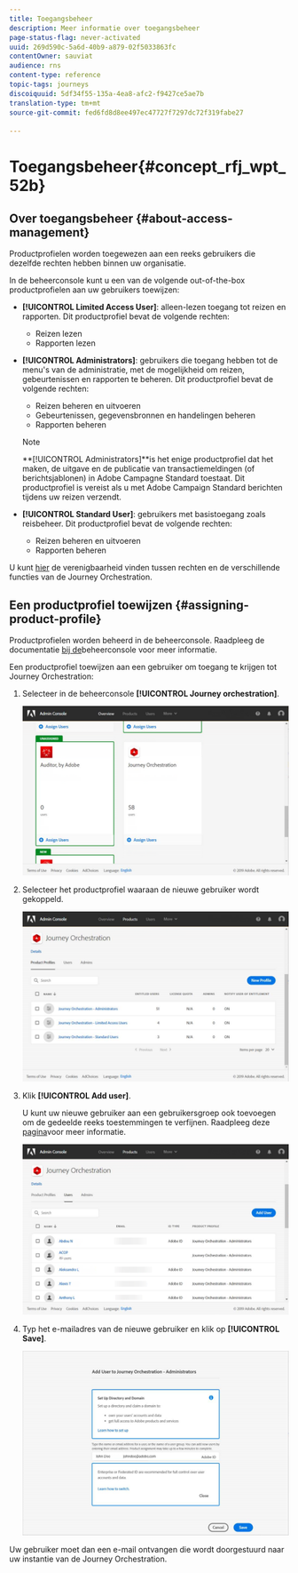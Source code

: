 ```yaml
---
title: Toegangsbeheer
description: Meer informatie over toegangsbeheer
page-status-flag: never-activated
uuid: 269d590c-5a6d-40b9-a879-02f5033863fc
contentOwner: sauviat
audience: rns
content-type: reference
topic-tags: journeys
discoiquuid: 5df34f55-135a-4ea8-afc2-f9427ce5ae7b
translation-type: tm+mt
source-git-commit: fed6fd8d8ee497ec47727f7297dc72f319fabe27

---
```



# Toegangsbeheer{#concept_rfj_wpt_52b}

## Over toegangsbeheer {#about-access-management}

Productprofielen worden toegewezen aan een reeks gebruikers die dezelfde rechten hebben binnen uw organisatie.

In de beheerconsole kunt u een van de volgende out-of-the-box productprofielen aan uw gebruikers toewijzen:

* **[!UICONTROL Limited Access User]**: alleen-lezen toegang tot reizen en rapporten. Dit productprofiel bevat de volgende rechten:
   * Reizen lezen
   * Rapporten lezen

* **[!UICONTROL Administrators]**: gebruikers die toegang hebben tot de menu&#39;s van de administratie, met de mogelijkheid om reizen, gebeurtenissen en rapporten te beheren. Dit productprofiel bevat de volgende rechten:
   * Reizen beheren en uitvoeren
   * Gebeurtenissen, gegevensbronnen en handelingen beheren
   * Rapporten beheren
   >[!NOTE]
   >
   >**[!UICONTROL Administrators]**is het enige productprofiel dat het maken, de uitgave en de publicatie van transactiemeldingen (of berichtsjablonen) in Adobe Campagne Standard toestaat. Dit productprofiel is vereist als u met Adobe Campaign Standard berichten tijdens uw reizen verzendt.

* **[!UICONTROL Standard User]**: gebruikers met basistoegang zoals reisbeheer. Dit productprofiel bevat de volgende rechten:
   * Reizen beheren en uitvoeren
   * Rapporten beheren

U kunt [hier](../assets/do-not-localize/acs_rights_journeys.pdf) de verenigbaarheid vinden tussen rechten en de verschillende functies van de Journey Orchestration.

## Een productprofiel toewijzen {#assigning-product-profile}

Productprofielen worden beheerd in de beheerconsole. Raadpleeg de documentatie [bij de](https://helpx.adobe.com/enterprise/managing/user-guide.html)beheerconsole voor meer informatie.

Een productprofiel toewijzen aan een gebruiker om toegang te krijgen tot Journey Orchestration:

1. Selecteer in de beheerconsole **[!UICONTROL Journey orchestration]**.

   ![](../assets/user_management.png)

1. Selecteer het productprofiel waaraan de nieuwe gebruiker wordt gekoppeld.

   ![](../assets/user_management_2.png)

1. Klik **[!UICONTROL Add user]**.

   U kunt uw nieuwe gebruiker aan een gebruikersgroep ook toevoegen om de gedeelde reeks toestemmingen te verfijnen. Raadpleeg deze [pagina](https://helpx.adobe.com/enterprise/using/user-groups.html)voor meer informatie.

   ![](../assets/user_management_3.png)

1. Typ het e-mailadres van de nieuwe gebruiker en klik op **[!UICONTROL Save]**.

   ![](../assets/user_management_4.png)

Uw gebruiker moet dan een e-mail ontvangen die wordt doorgestuurd naar uw instantie van de Journey Orchestration.